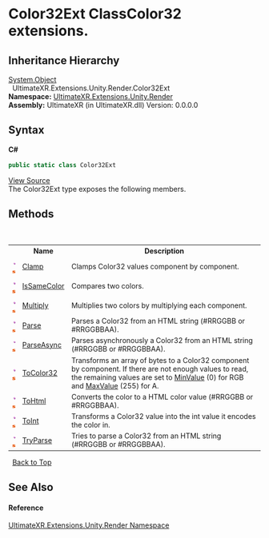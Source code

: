 # Color32Ext ClassColor32 extensions.


## Inheritance Hierarchy
<a href="https://docs.microsoft.com/dotnet/api/system.object" target="_blank" rel="noopener noreferrer">System.Object</a><br />&nbsp;&nbsp;UltimateXR.Extensions.Unity.Render.Color32Ext<br />
**Namespace:**&nbsp;<a href="N_UltimateXR_Extensions_Unity_Render">UltimateXR.Extensions.Unity.Render</a><br />**Assembly:**&nbsp;UltimateXR (in UltimateXR.dll) Version: 0.0.0.0

## Syntax

**C#**<br />
``` C#
public static class Color32Ext
```

<a href="UltimateXR/Scripts/Extensions/Unity/Render/Color32Ext.cs" rel="noopener noreferrer" title="View the source code">View Source</a><br />
The Color32Ext type exposes the following members.


## Methods
&nbsp;<table><tr><th></th><th>Name</th><th>Description</th></tr><tr><td>![Public method](media/pubmethod.gif "Public method")![Static member](media/static.gif "Static member")</td><td><a href="M_UltimateXR_Extensions_Unity_Render_Color32Ext_Clamp">Clamp</a></td><td>
Clamps Color32 values component by component.</td></tr><tr><td>![Public method](media/pubmethod.gif "Public method")![Static member](media/static.gif "Static member")</td><td><a href="M_UltimateXR_Extensions_Unity_Render_Color32Ext_IsSameColor">IsSameColor</a></td><td>
Compares two colors.</td></tr><tr><td>![Public method](media/pubmethod.gif "Public method")![Static member](media/static.gif "Static member")</td><td><a href="M_UltimateXR_Extensions_Unity_Render_Color32Ext_Multiply">Multiply</a></td><td>
Multiplies two colors by multiplying each component.</td></tr><tr><td>![Public method](media/pubmethod.gif "Public method")![Static member](media/static.gif "Static member")</td><td><a href="M_UltimateXR_Extensions_Unity_Render_Color32Ext_Parse">Parse</a></td><td>
Parses a Color32 from an HTML string (#RRGGBB or #RRGGBBAA).</td></tr><tr><td>![Public method](media/pubmethod.gif "Public method")![Static member](media/static.gif "Static member")</td><td><a href="M_UltimateXR_Extensions_Unity_Render_Color32Ext_ParseAsync">ParseAsync</a></td><td>
Parses asynchronously a Color32 from an HTML string (#RRGGBB or #RRGGBBAA).</td></tr><tr><td>![Public method](media/pubmethod.gif "Public method")![Static member](media/static.gif "Static member")</td><td><a href="M_UltimateXR_Extensions_Unity_Render_Color32Ext_ToColor32">ToColor32</a></td><td>
Transforms an array of bytes to a Color32 component by component. If there are not enough values to read, the remaining values are set to <a href="https://docs.microsoft.com/dotnet/api/system.byte.minvalue" target="_blank" rel="noopener noreferrer">MinValue</a> (0) for RGB and <a href="https://docs.microsoft.com/dotnet/api/system.byte.maxvalue" target="_blank" rel="noopener noreferrer">MaxValue</a> (255) for A.</td></tr><tr><td>![Public method](media/pubmethod.gif "Public method")![Static member](media/static.gif "Static member")</td><td><a href="M_UltimateXR_Extensions_Unity_Render_Color32Ext_ToHtml">ToHtml</a></td><td>
Converts the color to a HTML color value (#RRGGBB or #RRGGBBAA).</td></tr><tr><td>![Public method](media/pubmethod.gif "Public method")![Static member](media/static.gif "Static member")</td><td><a href="M_UltimateXR_Extensions_Unity_Render_Color32Ext_ToInt">ToInt</a></td><td>
Transforms a Color32 value into the int value it encodes the color in.</td></tr><tr><td>![Public method](media/pubmethod.gif "Public method")![Static member](media/static.gif "Static member")</td><td><a href="M_UltimateXR_Extensions_Unity_Render_Color32Ext_TryParse">TryParse</a></td><td>
Tries to parse a Color32 from an HTML string (#RRGGBB or #RRGGBBAA).</td></tr></table>&nbsp;
<a href="#color32ext-class">Back to Top</a>

## See Also


#### Reference
<a href="N_UltimateXR_Extensions_Unity_Render">UltimateXR.Extensions.Unity.Render Namespace</a><br />
